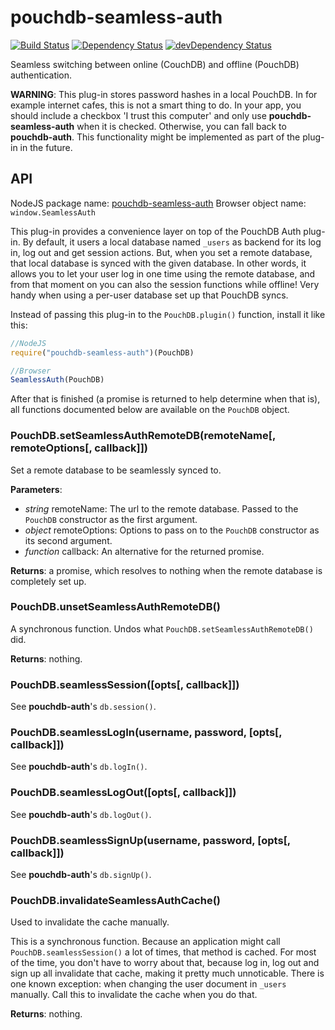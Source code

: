 pouchdb-seamless-auth
=====================

[![Build Status](https://travis-ci.org/marten-de-vries/pouchdb-seamless-auth.svg?branch=master)](https://travis-ci.org/marten-de-vries/pouchdb-seamless-auth)
[![Dependency Status](https://david-dm.org/marten-de-vries/pouchdb-seamless-auth.svg)](https://david-dm.org/marten-de-vries/pouchdb-seamless-auth)
[![devDependency Status](https://david-dm.org/marten-de-vries/pouchdb-seamless-auth/dev-status.svg)](https://david-dm.org/marten-de-vries/pouchdb-seamless-auth#info=devDependencies)

Seamless switching between online (CouchDB) and offline (PouchDB)
authentication.

**WARNING**: This plug-in stores password hashes in a local PouchDB. In
for example internet cafes, this is not a smart thing to do. In your
app, you should include a checkbox 'I trust this computer' and only use
**pouchdb-seamless-auth** when it is checked. Otherwise, you can fall
back to **pouchdb-auth**. This functionality might be implemented as
part of the plug-in in the future.

API
---

NodeJS package name: [pouchdb-seamless-auth](https://www.npmjs.org/package/pouchdb-seamless-auth)
Browser object name: ``window.SeamlessAuth``

This plug-in provides a convenience layer on top of the PouchDB Auth
plug-in. By default, it users a local database named ``_users`` as
backend for its log in, log out and get session actions. But, when you
set a remote database, that local database is synced with the given
database. In other words, it allows you to let your user log in one
time using the remote database, and from that moment on you can also the
session functions while offline! Very handy when using a per-user
database set up that PouchDB syncs.

Instead of passing this plug-in to the ``PouchDB.plugin()`` function, install
it like this:

```javascript
//NodeJS
require("pouchdb-seamless-auth")(PouchDB)

//Browser
SeamlessAuth(PouchDB)
```

After that is finished (a promise is returned to help determine when that is),
all functions documented below are available on the ``PouchDB`` object.

### PouchDB.setSeamlessAuthRemoteDB(remoteName[, remoteOptions[, callback]])

Set a remote database to be seamlessly synced to.

**Parameters**:

- *string* remoteName: The url to the remote database. Passed to the
  ``PouchDB`` constructor as the first argument.
- *object* remoteOptions: Options to pass on to the ``PouchDB`` constructor
  as its second argument.
- *function* callback: An alternative for the returned promise.

**Returns**: a promise, which resolves to nothing when the remote database is
completely set up.

### PouchDB.unsetSeamlessAuthRemoteDB()

A synchronous function. Undos what ``PouchDB.setSeamlessAuthRemoteDB()`` did.

**Returns**: nothing.

### PouchDB.seamlessSession([opts[, callback]])

See **pouchdb-auth**'s ``db.session()``.

### PouchDB.seamlessLogIn(username, password, [opts[, callback]])

See **pouchdb-auth**'s ``db.logIn()``.

### PouchDB.seamlessLogOut([opts[, callback]])

See **pouchdb-auth**'s ``db.logOut()``.

### PouchDB.seamlessSignUp(username, password, [opts[, callback]])

See **pouchdb-auth**'s ``db.signUp()``.

### PouchDB.invalidateSeamlessAuthCache()

Used to invalidate the cache manually.

This is a synchronous function. Because an application might call
``PouchDB.seamlessSession()`` a lot of times, that method is cached. For most
of the time, you don't have to worry about that, because log in, log out and
sign up all invalidate that cache, making it pretty much unnoticable. There is
one known exception: when changing the user document in ``_users`` manually.
Call this to invalidate the cache when you do that.

**Returns**: nothing.
